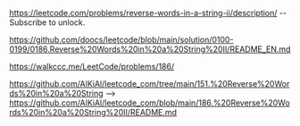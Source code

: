 https://leetcode.com/problems/reverse-words-in-a-string-ii/description/ -- Subscribe to unlock.

https://github.com/doocs/leetcode/blob/main/solution/0100-0199/0186.Reverse%20Words%20in%20a%20String%20II/README_EN.md

https://walkccc.me/LeetCode/problems/186/

https://github.com/AlKiAl/leetcode_com/tree/main/151.%20Reverse%20Words%20in%20a%20String
-->
https://github.com/AlKiAl/leetcode_com/blob/main/186.%20Reverse%20Words%20in%20a%20String%20II/README.md
